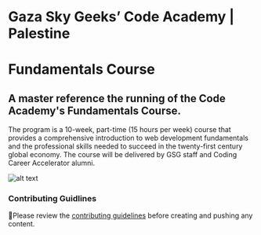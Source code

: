 # Gaza Sky Geeks’ Code Academy | Palestine 
# Fundamentals Course

## A master reference the running of the Code Academy's Fundamentals Course.


The program is a 10-week, part-time (15 hours per week) course that provides a comprehensive introduction to web development fundamentals and the professional skills needed to succeed in the twenty-first century global economy. The course will be delivered by GSG staff and Coding Career Accelerator alumni.


 
 
 
![alt text](https://i.imgur.com/IEXYPp4.png)



### Contributing Guidlines
🚨Please review the [contributing guidelines](./CONTRIBUTING.md) before creating and pushing any content.

